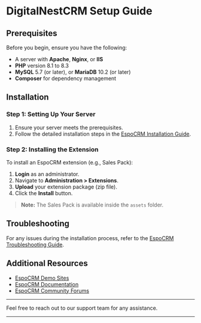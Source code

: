# DigitalNestCRM Setup Guide

## Prerequisites

Before you begin, ensure you have the following:

- A server with **Apache**, **Nginx**, or **IIS**
- **PHP** version 8.1 to 8.3
- **MySQL** 5.7 (or later), or **MariaDB** 10.2 (or later)
- **Composer** for dependency management

## Installation

### Step 1: Setting Up Your Server

1. Ensure your server meets the prerequisites.
2. Follow the detailed installation steps in the [EspoCRM Installation Guide](https://docs.espocrm.com/administration/installation/).

### Step 2: Installing the Extension

To install an EspoCRM extension (e.g., Sales Pack):

1. **Login** as an administrator.
2. Navigate to **Administration > Extensions**.
3. **Upload** your extension package (zip file).
4. Click the **Install** button.

> **Note:** The Sales Pack is available inside the `assets` folder.

## Troubleshooting

For any issues during the installation process, refer to the [EspoCRM Troubleshooting Guide](https://docs.espocrm.com/administration/troubleshooting/).

## Additional Resources
- [EspoCRM Demo Sites](https://demo.espocrm.com/)
- [EspoCRM Documentation](https://docs.espocrm.com/)
- [EspoCRM Community Forums](https://forum.espocrm.com/)

---

Feel free to reach out to our support team for any assistance.

---
